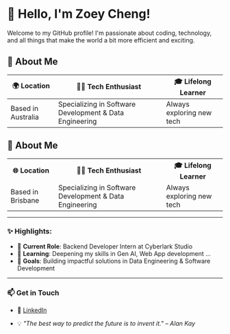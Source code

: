 # 👋 Hello, I'm Zoey Cheng!

Welcome to my GitHub profile! I'm passionate about coding, technology, and all things that make the world a bit more efficient and exciting.

## 📌 About Me

| 🌍 Location       | 👩‍💻 Tech Enthusiast                                      | 🎓 Lifelong Learner       |
| ----------------- | ------------------------------------------------------- | ------------------------- |
| Based in Australia | Specializing in Software Development & Data Engineering | Always exploring new tech |


## 📌 About Me

<div align="center">

<table style="margin: auto;">
  <tr>
    <th>🌐 Location</th>
    <th>👩‍💻 Tech Enthusiast</th>
    <th>🎓 Lifelong Learner</th>
  </tr>
  <tr>
    <td>Based in Brisbane</td>
    <td>Specializing in Software Development & Data Engineering</td>
    <td>Always exploring new tech</td>
  </tr>
</table>

</div>

---

### ✨ Highlights:

- 🏢 **Current Role**: Backend Developer Intern at Cyberlark Studio
- 🌱 **Learning**: Deepening my skills in Gen AI, Web App development ...
- 🎯 **Goals**: Building impactful solutions in Data Engineering & Software Development

---

### 📫 Get in Touch

- 🔗 [LinkedIn](https://www.linkedin.com/in/ziying-zheng/)

- 💡 _"The best way to predict the future is to invent it." – Alan Kay_

